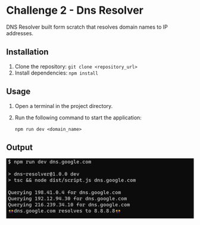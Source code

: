 # Challenge 2 - Dns Resolver

DNS Resolver built form scratch that resolves domain names to IP addresses.

## Installation

1. Clone the repository: `git clone <repository_url>`
2. Install dependencies: `npm install`

## Usage

1. Open a terminal in the project directory.
2. Run the following command to start the application:

   ```shell
   npm run dev <domain_name>
   ```

## Output

![DNS Resolver](assets/resolver.png)
